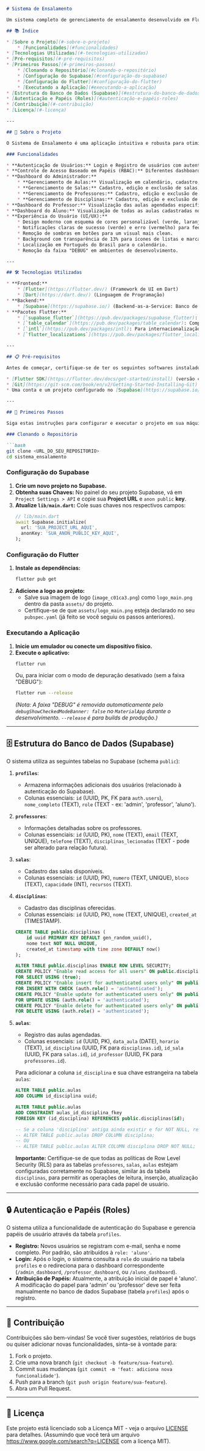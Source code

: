 ````markdown
# Sistema de Ensalamento

Um sistema completo de gerenciamento de ensalamento desenvolvido em Flutter, com backend em Supabase, projetado para facilitar a organização de aulas, salas, professores e disciplinas. Ele oferece diferentes interfaces para administradores, professores e alunos, garantindo uma gestão eficiente e acesso rápido às informações.

## 📚 Índice

* [Sobre o Projeto](#-sobre-o-projeto)
    * [Funcionalidades](#funcionalidades)
* [Tecnologias Utilizadas](#-tecnologias-utilizadas)
* [Pré-requisitos](#-pré-requisitos)
* [Primeiros Passos](#-primeiros-passos)
    * [Clonando o Repositório](#clonando-o-repositório)
    * [Configuração do Supabase](#configuração-do-supabase)
    * [Configuração do Flutter](#configuração-do-flutter)
    * [Executando a Aplicação](#executando-a-aplicação)
* [Estrutura do Banco de Dados (Supabase)](#estrutura-do-banco-de-dados-supabase)
* [Autenticação e Papéis (Roles)](#autenticação-e-papéis-roles)
* [Contribuição](#-contribuição)
* [Licença](#-licença)

---

## 🚀 Sobre o Projeto

O Sistema de Ensalamento é uma aplicação intuitiva e robusta para otimizar o processo de agendamento e visualização de aulas em instituições de ensino. Ele aborda os desafios de gerenciar recursos como salas e professores, minimizando conflitos de agendamento e fornecendo informações claras para todos os usuários envolvidos.

### Funcionalidades

* **Autenticação de Usuários:** Login e Registro de usuários com autenticação via e-mail e senha.
* **Controle de Acesso Baseado em Papéis (RBAC):** Diferentes dashboards e permissões para usuários com papéis de Administrador, Professor e Aluno.
* **Dashboard do Administrador:**
    * **Gerenciamento de Aulas:** Visualização em calendário, cadastro, edição e exclusão de aulas, com validação de conflitos (mesma sala ou professor no mesmo horário/dia).
    * **Gerenciamento de Salas:** Cadastro, edição e exclusão de salas, incluindo número, bloco, capacidade e recursos.
    * **Gerenciamento de Professores:** Cadastro, edição e exclusão de informações de professores (nome, e-mail, telefone, disciplinas lecionadas).
    * **Gerenciamento de Disciplinas:** Cadastro, edição e exclusão de disciplinas, que são usadas em um dropdown no formulário de aulas.
* **Dashboard do Professor:** Visualização das aulas agendadas especificamente para o professor logado.
* **Dashboard do Aluno:** Visualização de todas as aulas cadastradas no sistema.
* **Experiência do Usuário (UI/UX):**
    * Design moderno com esquema de cores personalizável (verde, laranja, branco).
    * Notificações claras de sucesso (verde) e erro (vermelho) para feedback imediato ao usuário.
    * Remoção de sombras em botões para um visual mais clean.
    * Background com transparência de 13% para ícones de listas e marcadores de calendário.
    * Localização em Português do Brasil para o calendário.
    * Remoção da faixa "DEBUG" em ambientes de desenvolvimento.

---

## 🛠️ Tecnologias Utilizadas

* **Frontend:**
    * [Flutter](https://flutter.dev/) (Framework de UI em Dart)
    * [Dart](https://dart.dev/) (Linguagem de Programação)
* **Backend:**
    * [Supabase](https://supabase.io/) (Backend-as-a-Service: Banco de Dados PostgreSQL, Autenticação)
* **Pacotes Flutter:**
    * [`supabase_flutter`](https://pub.dev/packages/supabase_flutter): Integração com o Supabase.
    * [`table_calendar`](https://pub.dev/packages/table_calendar): Componente de calendário personalizável.
    * [`intl`](https://pub.dev/packages/intl): Para internacionalização e formatação de datas.
    * [`flutter_localizations`](https://pub.dev/packages/flutter_localizations): Suporte a localização do Flutter.

---

## 📋 Pré-requisitos

Antes de começar, certifique-se de ter os seguintes softwares instalados:

* [Flutter SDK](https://flutter.dev/docs/get-started/install) (versão compatível com o projeto).
* [Git](https://git-scm.com/book/en/v2/Getting-Started-Installing-Git).
* Uma conta e um projeto configurado no [Supabase](https://supabase.io/).

---

## 🚀 Primeiros Passos

Siga estas instruções para configurar e executar o projeto em sua máquina local.

### Clonando o Repositório

```bash
git clone <URL_DO_SEU_REPOSITORIO>
cd sistema_ensalamento
````

### Configuração do Supabase

1.  **Crie um novo projeto no Supabase.**
2.  **Obtenha suas Chaves:** No painel do seu projeto Supabase, vá em `Project Settings > API` e copie sua **Project URL** e `anon public` **key**.
3.  **Atualize `lib/main.dart`:** Cole suas chaves nos respectivos campos:
    ```dart
    // lib/main.dart
    await Supabase.initialize(
      url: 'SUA_PROJECT_URL_AQUI',
      anonKey: 'SUA_ANON_PUBLIC_KEY_AQUI',
    );
    ```

### Configuração do Flutter

1.  **Instale as dependências:**
    ```bash
    flutter pub get
    ```
2.  **Adicione a logo ao projeto:**
      * Salve sua imagem de logo (`image_c01ca3.png`) como `logo_main.png` dentro da pasta `assets/` do projeto.
      * Certifique-se de que `assets/logo_main.png` esteja declarado no seu `pubspec.yaml` (já feito se você seguiu os passos anteriores).

### Executando a Aplicação

1.  **Inicie um emulador ou conecte um dispositivo físico.**
2.  **Execute o aplicativo:**
    ```bash
    flutter run
    ```
    Ou, para iniciar com o modo de depuração desativado (sem a faixa "DEBUG"):
    ```bash
    flutter run --release
    ```
    *(Nota: A faixa "DEBUG" é removida automaticamente pelo `debugShowCheckedModeBanner: false` no `MaterialApp` durante o desenvolvimento. `--release` é para builds de produção.)*

-----

## 🗄️ Estrutura do Banco de Dados (Supabase)

O sistema utiliza as seguintes tabelas no Supabase (schema `public`):

1.  **`profiles`**:

      * Armazena informações adicionais dos usuários (relacionado à autenticação do Supabase).
      * Colunas essenciais: `id` (UUID, PK, FK para `auth.users`), `nome_completo` (TEXT), `role` (TEXT - ex: 'admin', 'professor', 'aluno').

2.  **`professores`**:

      * Informações detalhadas sobre os professores.
      * Colunas essenciais: `id` (UUID, PK), `nome` (TEXT), `email` (TEXT, UNIQUE), `telefone` (TEXT), `disciplinas_lecionadas` (TEXT - pode ser alterado para relação futura).

3.  **`salas`**:

      * Cadastro das salas disponíveis.
      * Colunas essenciais: `id` (UUID, PK), `numero` (TEXT, UNIQUE), `bloco` (TEXT), `capacidade` (INT), `recursos` (TEXT).

4.  **`disciplinas`**:

      * Cadastro das disciplinas oferecidas.
      * Colunas essenciais: `id` (UUID, PK), `nome` (TEXT, UNIQUE), `created_at` (TIMESTAMP).

    <!-- end list -->

    ```sql
    CREATE TABLE public.disciplinas (
        id uuid PRIMARY KEY DEFAULT gen_random_uuid(),
        nome text NOT NULL UNIQUE,
        created_at timestamp with time zone DEFAULT now()
    );

    ALTER TABLE public.disciplinas ENABLE ROW LEVEL SECURITY;
    CREATE POLICY "Enable read access for all users" ON public.disciplinas
    FOR SELECT USING (true);
    CREATE POLICY "Enable insert for authenticated users only" ON public.disciplinas
    FOR INSERT WITH CHECK (auth.role() = 'authenticated');
    CREATE POLICY "Enable update for authenticated users only" ON public.disciplinas
    FOR UPDATE USING (auth.role() = 'authenticated');
    CREATE POLICY "Enable delete for authenticated users only" ON public.disciplinas
    FOR DELETE USING (auth.role() = 'authenticated');
    ```

5.  **`aulas`**:

      * Registro das aulas agendadas.
      * Colunas essenciais: `id` (UUID, PK), `data_aula` (DATE), `horario` (TEXT), `id_disciplina` (UUID, FK para `disciplinas.id`), `id_sala` (UUID, FK para `salas.id`), `id_professor` (UUID, FK para `professores.id`).

    Para adicionar a coluna `id_disciplina` e sua chave estrangeira na tabela `aulas`:

    ```sql
    ALTER TABLE public.aulas
    ADD COLUMN id_disciplina uuid;

    ALTER TABLE public.aulas
    ADD CONSTRAINT aulas_id_disciplina_fkey
    FOREIGN KEY (id_disciplina) REFERENCES public.disciplinas(id);

    -- Se a coluna 'disciplina' antiga ainda existir e for NOT NULL, remova-a ou torne-a anulável
    -- ALTER TABLE public.aulas DROP COLUMN disciplina;
    -- OU
    -- ALTER TABLE public.aulas ALTER COLUMN disciplina DROP NOT NULL;
    ```

    **Importante:** Certifique-se de que todas as políticas de Row Level Security (RLS) para as tabelas `professores`, `salas`, `aulas` estejam configuradas corretamente no Supabase, similar às da tabela `disciplinas`, para permitir as operações de leitura, inserção, atualização e exclusão conforme necessário para cada papel de usuário.

-----

## 🔒 Autenticação e Papéis (Roles)

O sistema utiliza a funcionalidade de autenticação do Supabase e gerencia papéis de usuário através da tabela `profiles`.

  * **Registro:** Novos usuários se registram com e-mail, senha e nome completo. Por padrão, são atribuídos à `role: 'aluno'`.
  * **Login:** Após o login, o sistema consulta a `role` do usuário na tabela `profiles` e o redireciona para o dashboard correspondente (`/admin_dashboard`, `/professor_dashboard`, ou `/aluno_dashboard`).
  * **Atribuição de Papéis:** Atualmente, a atribuição inicial de papel é 'aluno'. A modificação do papel para 'admin' ou 'professor' deve ser feita manualmente no banco de dados Supabase (tabela `profiles`) após o registro.

-----

## 🤝 Contribuição

Contribuições são bem-vindas\! Se você tiver sugestões, relatórios de bugs ou quiser adicionar novas funcionalidades, sinta-se à vontade para:

1.  Fork o projeto.
2.  Crie uma nova branch (`git checkout -b feature/sua-feature`).
3.  Commit suas mudanças (`git commit -m 'feat: adiciona nova funcionalidade'`).
4.  Push para a branch (`git push origin feature/sua-feature`).
5.  Abra um Pull Request.

-----

## 📄 Licença

Este projeto está licenciado sob a Licença MIT - veja o arquivo [LICENSE](https://www.google.com/search?q=LICENSE) para detalhes. (Assumindo que você terá um arquivo https://www.google.com/search?q=LICENSE com a licença MIT).

```
```

